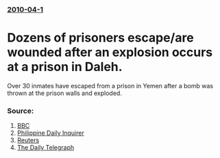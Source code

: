 ### [2010-04-1](/news/2010/04/1/index.md)

#  Dozens of prisoners escape/are wounded after an explosion occurs at a prison in Daleh. 

Over 30 inmates have escaped from a prison in Yemen after a bomb was thrown at the prison walls and exploded.


### Source:

1. [BBC](http://news.bbc.co.uk/2/hi/middle_east/8598636.stm)
2. [Philippine Daily Inquirer](http://newsinfo.inquirer.net/breakingnews/world/view/20100401-261979/30-prisoners-escape-after-bomb-blast-at-south-Yemen-jail)
3. [Reuters](http://uk.reuters.com/article/idUKTRE63019520100401?feedType=RSS&feedName=worldNews)
4. [The Daily Telegraph](http://www.telegraph.co.uk/news/worldnews/middleeast/yemen/7544059/Prisoners-escape-after-Yemen-bomb-blast.html)
